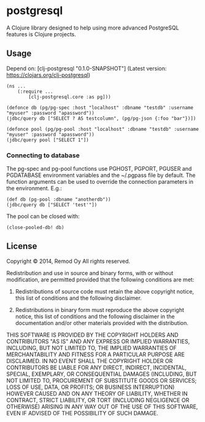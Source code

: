 # postgresql

A Clojure library designed to help using more advanced PostgreSQL
features is Clojure projects.

## Usage

Depend on:
    [clj-postgresql "0.1.0-SNAPSHOT"]
(Latest version: https://clojars.org/clj-postgresql)

	(ns ...
		(:require ...
			[clj-postgresql.core :as pg]))
	
	(defonce db (pg/pg-spec :host "localhost" :dbname "testdb" :username "myuser" :password "apassword"))
	(jdbc/query db ["SELECT ? AS testcolumn", (pg/pg-json {:foo "bar"})])

	(defonce pool (pg/pg-pool :host "localhost" :dbname "testdb" :username "myuser" :password "apassword"))
	(jdbc/query pool ["SELECT 1"])


### Connecting to database

The pg-spec and pg-pool functions use PGHOST, PGPORT, PGUSER and PGDATABASE environment variables
and the ~/.pgpass file by default. The function arguments can be used to override the connection
parameters in the environment. E.g.:

	(def db (pg-pool :dbname "anotherdb"))
	(jdbc/query db ["SELECT 'test'"])

The pool can be closed with:

	(close-pooled-db! db)


## License

Copyright © 2014, Remod Oy
All rights reserved.

Redistribution and use in source and binary forms, with or without
modification, are permitted provided that the following conditions are
met:

1. Redistributions of source code must retain the above copyright
   notice, this list of conditions and the following disclaimer.

2. Redistributions in binary form must reproduce the above copyright
   notice, this list of conditions and the following disclaimer in the
   documentation and/or other materials provided with the
   distribution.

THIS SOFTWARE IS PROVIDED BY THE COPYRIGHT HOLDERS AND CONTRIBUTORS
"AS IS" AND ANY EXPRESS OR IMPLIED WARRANTIES, INCLUDING, BUT NOT
LIMITED TO, THE IMPLIED WARRANTIES OF MERCHANTABILITY AND FITNESS FOR
A PARTICULAR PURPOSE ARE DISCLAIMED. IN NO EVENT SHALL THE COPYRIGHT
HOLDER OR CONTRIBUTORS BE LIABLE FOR ANY DIRECT, INDIRECT, INCIDENTAL,
SPECIAL, EXEMPLARY, OR CONSEQUENTIAL DAMAGES (INCLUDING, BUT NOT
LIMITED TO, PROCUREMENT OF SUBSTITUTE GOODS OR SERVICES; LOSS OF USE,
DATA, OR PROFITS; OR BUSINESS INTERRUPTION) HOWEVER CAUSED AND ON ANY
THEORY OF LIABILITY, WHETHER IN CONTRACT, STRICT LIABILITY, OR TORT
(INCLUDING NEGLIGENCE OR OTHERWISE) ARISING IN ANY WAY OUT OF THE USE
OF THIS SOFTWARE, EVEN IF ADVISED OF THE POSSIBILITY OF SUCH DAMAGE.
